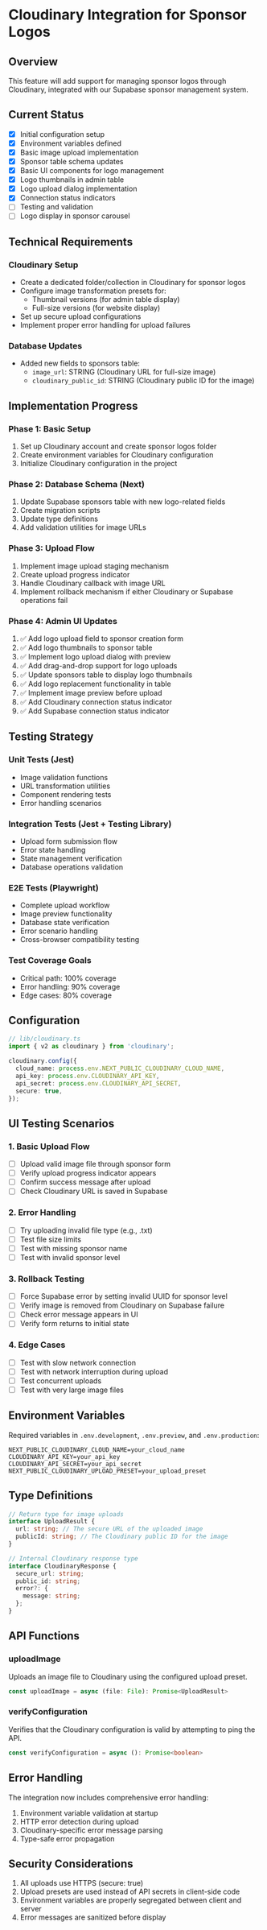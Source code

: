 # Cloudinary Integration for Sponsor Logos

## Overview

This feature will add support for managing sponsor logos through Cloudinary, integrated with our Supabase sponsor management system.

## Current Status

- [x] Initial configuration setup
- [x] Environment variables defined
- [x] Basic image upload implementation
- [x] Sponsor table schema updates
- [x] Basic UI components for logo management
- [x] Logo thumbnails in admin table
- [x] Logo upload dialog implementation
- [x] Connection status indicators
- [ ] Testing and validation
- [ ] Logo display in sponsor carousel

## Technical Requirements

### Cloudinary Setup

- Create a dedicated folder/collection in Cloudinary for sponsor logos
- Configure image transformation presets for:
  - Thumbnail versions (for admin table display)
  - Full-size versions (for website display)
- Set up secure upload configurations
- Implement proper error handling for upload failures

### Database Updates

- Added new fields to sponsors table:
  - `image_url`: STRING (Cloudinary URL for full-size image)
  - `cloudinary_public_id`: STRING (Cloudinary public ID for the image)

## Implementation Progress

### Phase 1: Basic Setup

1. Set up Cloudinary account and create sponsor logos folder
2. Create environment variables for Cloudinary configuration
3. Initialize Cloudinary configuration in the project

### Phase 2: Database Schema (Next)

1. Update Supabase sponsors table with new logo-related fields
2. Create migration scripts
3. Update type definitions
4. Add validation utilities for image URLs

### Phase 3: Upload Flow

1. Implement image upload staging mechanism
2. Create upload progress indicator
3. Handle Cloudinary callback with image URL
4. Implement rollback mechanism if either Cloudinary or Supabase operations fail

### Phase 4: Admin UI Updates

1. ✅ Add logo upload field to sponsor creation form
2. ✅ Add logo thumbnails to sponsor table
3. ✅ Implement logo upload dialog with preview
4. ✅ Add drag-and-drop support for logo uploads
5. ✅ Update sponsors table to display logo thumbnails
6. ✅ Add logo replacement functionality in table
7. ✅ Implement image preview before upload
8. ✅ Add Cloudinary connection status indicator
9. ✅ Add Supabase connection status indicator

## Testing Strategy

### Unit Tests (Jest)

- Image validation functions
- URL transformation utilities
- Component rendering tests
- Error handling scenarios

### Integration Tests (Jest + Testing Library)

- Upload form submission flow
- Error state handling
- State management verification
- Database operations validation

### E2E Tests (Playwright)

- Complete upload workflow
- Image preview functionality
- Database state verification
- Error scenario handling
- Cross-browser compatibility testing

### Test Coverage Goals

- Critical path: 100% coverage
- Error handling: 90% coverage
- Edge cases: 80% coverage

## Configuration

```typescript
// lib/cloudinary.ts
import { v2 as cloudinary } from 'cloudinary';

cloudinary.config({
  cloud_name: process.env.NEXT_PUBLIC_CLOUDINARY_CLOUD_NAME,
  api_key: process.env.CLOUDINARY_API_KEY,
  api_secret: process.env.CLOUDINARY_API_SECRET,
  secure: true,
});
```

## UI Testing Scenarios

### 1. Basic Upload Flow

- [ ] Upload valid image file through sponsor form
- [ ] Verify upload progress indicator appears
- [ ] Confirm success message after upload
- [ ] Check Cloudinary URL is saved in Supabase

### 2. Error Handling

- [ ] Try uploading invalid file type (e.g., .txt)
- [ ] Test file size limits
- [ ] Test with missing sponsor name
- [ ] Test with invalid sponsor level

### 3. Rollback Testing

- [ ] Force Supabase error by setting invalid UUID for sponsor level
- [ ] Verify image is removed from Cloudinary on Supabase failure
- [ ] Check error message appears in UI
- [ ] Verify form returns to initial state

### 4. Edge Cases

- [ ] Test with slow network connection
- [ ] Test with network interruption during upload
- [ ] Test concurrent uploads
- [ ] Test with very large image files

## Environment Variables

Required variables in `.env.development`, `.env.preview`, and `.env.production`:

```
NEXT_PUBLIC_CLOUDINARY_CLOUD_NAME=your_cloud_name
CLOUDINARY_API_KEY=your_api_key
CLOUDINARY_API_SECRET=your_api_secret
NEXT_PUBLIC_CLOUDINARY_UPLOAD_PRESET=your_upload_preset
```

## Type Definitions

```typescript
// Return type for image uploads
interface UploadResult {
  url: string; // The secure URL of the uploaded image
  publicId: string; // The Cloudinary public ID for the image
}

// Internal Cloudinary response type
interface CloudinaryResponse {
  secure_url: string;
  public_id: string;
  error?: {
    message: string;
  };
}
```

## API Functions

### uploadImage

Uploads an image file to Cloudinary using the configured upload preset.

```typescript
const uploadImage = async (file: File): Promise<UploadResult>
```

### verifyConfiguration

Verifies that the Cloudinary configuration is valid by attempting to ping the API.

```typescript
const verifyConfiguration = async (): Promise<boolean>
```

## Error Handling

The integration now includes comprehensive error handling:

1. Environment variable validation at startup
2. HTTP error detection during upload
3. Cloudinary-specific error message parsing
4. Type-safe error propagation

## Security Considerations

1. All uploads use HTTPS (secure: true)
2. Upload presets are used instead of API secrets in client-side code
3. Environment variables are properly segregated between client and server
4. Error messages are sanitized before display
